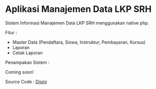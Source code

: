 # Aplikasi Manajemen Data LKP SRH
Sistem Informasi Manajemen Data LKP SRH menggunakan native php. <br>

Fitur :
- Master Data (Pendaftara, Siswa, Instruktur, Pembayaran, Kursus)
- Laporan
- Cetak Laporan

Penampakan Sistem :

Coming soon!

Source Code : <a href="https://github.com/developerkampoeng/native-php-sistem-informasi-arsip-pengadilan"> Disini </a>